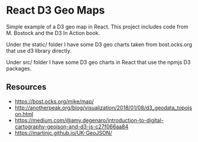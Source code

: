 # React D3 Geo Maps
Simple example of a D3 geo map in React.  This project includes code from M. Bostock and the D3 In Action book.

Under the static/ folder I have some D3 geo charts taken from bost.ocks.org that use d3 library directly.

Under src/ folder I have some D3 geo charts in React that use the npmjs D3 packages.

## Resources
* https://bost.ocks.org/mike/map/
* http://anotherpeak.org/blog/visualization/2018/01/08/d3_geodata_topojson.html
* https://medium.com/@amy.degenaro/introduction-to-digital-cartography-geojson-and-d3-js-c27f066aa84
* https://martinjc.github.io/UK-GeoJSON/
